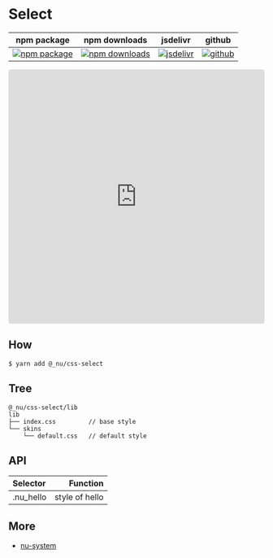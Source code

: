 # Select

| npm package| npm downloads| jsdelivr |  github |
| --------------- | ------------------------------ | ------ | ----------------------- |
| [![npm package][npm-badge]][npm-url] | [![npm downloads][npm-downloads]][npm-url] | [![jsdelivr][jsdelivr-badge]][jsdelivr-url] | [![github][git-badge]][git-url] |

[npm-badge]: https://img.shields.io/npm/v/@_nu/css-select.svg
[npm-url]: https://www.npmjs.org/package/@_nu/css-select
[npm-downloads]: https://img.shields.io/npm/dw/@_nu/css-select
[git-url]: https://github.com/nu-system/css-select
[git-badge]: https://img.shields.io/github/stars/nu-system/css-select.svg?style=social
[jsdelivr-badge]: https://data.jsdelivr.com/v1/package/npm/@_nu/css-select/badge
[jsdelivr-url]: https://www.jsdelivr.com/package/npm/@_nu/css-select

<iframe
     src="https://codesandbox.io/embed/lucid-cherry-yjdru?fontsize=14&hidenavigation=1&theme=dark"
     style="width:100%; height:500px; border:0; border-radius: 4px; overflow:hidden;"
     title="nu-react-select"
     allow="accelerometer; ambient-light-sensor; camera; encrypted-media; geolocation; gyroscope; hid; microphone; midi; payment; usb; vr"
     sandbox="allow-forms allow-modals allow-popups allow-presentation allow-same-origin allow-scripts"
   ></iframe>

## How

```
$ yarn add @_nu/css-select
```

## Tree

```
@_nu/css-select/lib
lib
├── index.css         // base style
└── skins
    └── default.css   // default style
```

## API

| Selector  |       Function |
| :-------- | -------------: |
| .nu_hello | style of hello |

## More

- [nu-system](https://nu-system.github.io/)
